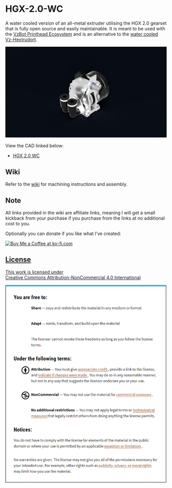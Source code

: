 # HGX-2.0-WC
A water cooled version of an all-metal extruder utilising the HGX 2.0 gearset that is fully open source and easily maintainable. It is meant to be used with the [VzBot Printhead Ecosystem](https://github.com/VzBoT3D/Vz-Printhead-CNC) and is an alternative to the [water cooled Vz-Hextrudort](https://github.com/VzBoT3D/Vz-HextrudORT).

![](https://github.com/CrispyButtermilkChickenSalad/HGX-2.0-WC/blob/c1be0856dafc8df3562a1c1e4513a61a88d0f7f1/Gallery/de576156-35c0-4c2e-be98-bbfa74a7090d.PNG)

View the CAD linked below:
- [HGX 2.0 WC](https://a360.co/3xYhkiB)

## Wiki
Refer to the [wiki](https://github.com/CrispyButtermilkChickenSalad/HGX-2.0-WC/wiki) for machining instructions and assembly.

## Note
All links provided in the wiki are affiliate links, meaning I will get a small kickback from your purchase if you purchase from the links at no additional cost to you.

Optionally you can donate if you like what I've created:

<a href='https://ko-fi.com/buttermilkcrispychickensalad' target='_blank'><img height='35' style='border:0px;height:46px;' src='https://az743702.vo.msecnd.net/cdn/kofi3.png?v=0' border='0' alt='Buy Me a Coffee at ko-fi.com' />

## License
<p xmlns:cc="http://creativecommons.org/ns#" >This work is licensed under <a href="https://creativecommons.org/licenses/by-nc/4.0/?ref=chooser-v1" target="_blank" rel="license noopener noreferrer" style="display:inline-block;">Creative Commons Attribution-NonCommercial 4.0 International<img style="height:22px!important;margin-left:3px;vertical-align:text-bottom;" src="https://mirrors.creativecommons.org/presskit/icons/cc.svg?ref=chooser-v1" alt=""><img style="height:22px!important;margin-left:3px;vertical-align:text-bottom;" src="https://mirrors.creativecommons.org/presskit/icons/by.svg?ref=chooser-v1" alt=""><img style="height:22px!important;margin-left:3px;vertical-align:text-bottom;" src="https://mirrors.creativecommons.org/presskit/icons/nc.svg?ref=chooser-v1" alt=""></a></p>

![](https://github.com/CrispyButtermilkChickenSalad/HGX-2.0-WC/blob/5d5997b285ca4ef85b255b1f33885e22e30ee55e/Gallery/image_2024-06-05_200229248.png)
